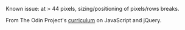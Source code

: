 Known issue: at > 44 pixels, sizing/positioning of pixels/rows breaks.


From The Odin Project's [curriculum](http://www.theodinproject.com/courses/web-development-101/lessons/javascript-and-jquery) on JavaScript and jQuery.